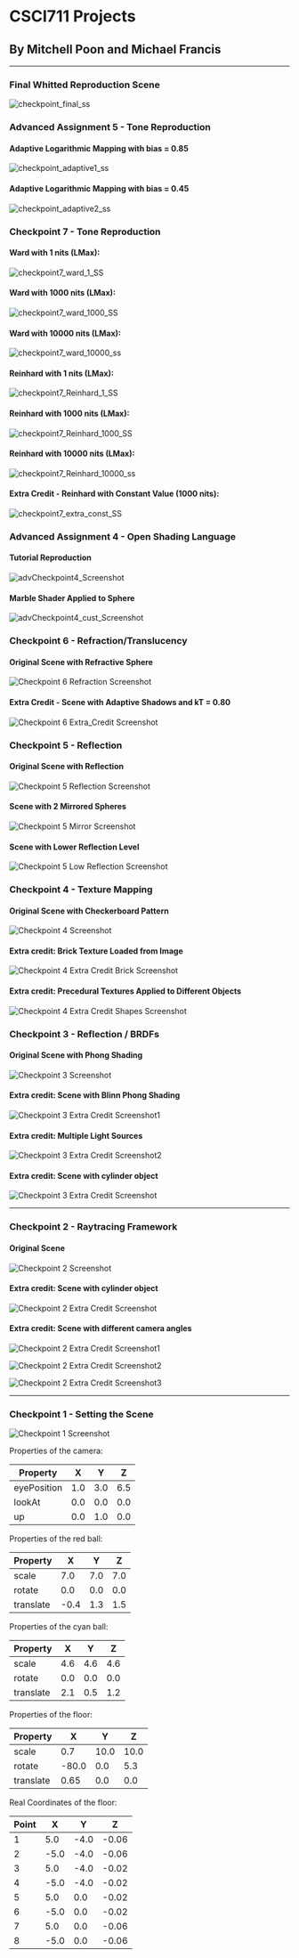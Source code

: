 # CSCI711 Projects
## By Mitchell Poon and Michael Francis
---
### Final Whitted Reproduction Scene
[checkpoint_final]: images/whitted.png
![checkpoint_final_ss][checkpoint_final]

### Advanced Assignment 5 - Tone Reproduction

#### Adaptive Logarithmic Mapping with bias = 0.85
[checkpoint_adaptive1]: images/checkpoint_adaptive1.png
![checkpoint_adaptive1_ss][checkpoint_adaptive1]

#### Adaptive Logarithmic Mapping with bias = 0.45
[checkpoint_adaptive2]: images/checkpoint_adaptive2.png
![checkpoint_adaptive2_ss][checkpoint_adaptive2]

### Checkpoint 7 - Tone Reproduction 

#### Ward with 1 nits (LMax):
[checkpoint7_ward_1]: images/checkpoint7_ward_one.png
![checkpoint7_ward_1_SS][checkpoint7_ward_1]

#### Ward with 1000 nits (LMax):
[checkpoint7_ward_1000]: images/checkpoint7_ward_thousand.png
![checkpoint7_ward_1000_SS][checkpoint7_ward_1000]

#### Ward with 10000 nits (LMax):
[checkpoint7_ward_10000]: images/checkpoint7_ward_tenThousand.png
![checkpoint7_ward_10000_ss][checkpoint7_ward_10000]

#### Reinhard with 1 nits (LMax):
[checkpoint7_Reinhard_1]: images/checkpoint7_reinhard_one.png
![checkpoint7_Reinhard_1_SS][checkpoint7_Reinhard_1]

#### Reinhard with 1000 nits (LMax):
[checkpoint7_Reinhard_1000]: images/checkpoint7_reinhard_thousand.png
![checkpoint7_Reinhard_1000_SS][checkpoint7_Reinhard_1000]

#### Reinhard with 10000 nits (LMax):
[checkpoint7_Reinhard_10000]: images/checkpoint7_reinhard_tenThousand.png
![checkpoint7_Reinhard_10000_ss][checkpoint7_Reinhard_10000]

#### Extra Credit - Reinhard with Constant Value (1000 nits):
[checkpoint7_extra_const]: images/checkpoint7_extra_const.png
![checkpoint7_extra_const_SS][checkpoint7_extra_const]



### Advanced Assignment 4 - Open Shading Language

#### Tutorial Reproduction
[advCheckpoint4_tut]: images/advChkpntTut.png
![advCheckpoint4_Screenshot][advCheckpoint4_tut]

#### Marble Shader Applied to Sphere
[advCheckpoint4_cust]: images/advChkpntCust.png
![advCheckpoint4_cust_Screenshot][advCheckpoint4_cust]

### Checkpoint 6 - Refraction/Translucency 

#### Original Scene with Refractive Sphere
[checkpoint6_Refraction]: images/checkpoint6_refractive_scene.png
![Checkpoint 6 Refraction Screenshot][checkpoint6_Refraction]

#### Extra Credit - Scene with Adaptive Shadows and kT = 0.80
[checkpoint6_Extra_Credt]: images/checkpoint6_extra_credit.png
![Checkpoint 6 Extra_Credit Screenshot][checkpoint6_Extra_Credt]

### Checkpoint 5 - Reflection 

#### Original Scene with Reflection
[checkpoint5_Reflection]: images/checkpoint5_reflection.png
![Checkpoint 5 Reflection Screenshot][checkpoint5_Reflection]

#### Scene with 2 Mirrored Spheres
[checkpoint5_Mirror_Sphere]: images/checkpoint5_mirror.png
![Checkpoint 5 Mirror Screenshot][checkpoint5_Mirror_Sphere]

#### Scene with Lower Reflection Level
[checkpoint5_Low_Reflection]: images/checkpoint5_reflect_diff.png
![Checkpoint 5 Low Reflection Screenshot][checkpoint5_Low_Reflection]

### Checkpoint 4 - Texture Mapping

#### Original Scene with Checkerboard Pattern 
[checkpoint4_Checkerboard]: images/checkpoint4_checkerboard.png
![Checkpoint 4 Screenshot][checkpoint4_Checkerboard]

#### Extra credit: Brick Texture Loaded from Image
[checkpoint4_Brick_Texture]: images/checkpoint4_brick_texture.png
![Checkpoint 4 Extra Credit Brick Screenshot][checkpoint4_Brick_Texture]

#### Extra credit: Precedural Textures Applied to Different Objects
[checkpoint4_Shape_Texture]: images/checkpoint4_shape_texture.png
![Checkpoint 4 Extra Credit Shapes Screenshot][checkpoint4_Shape_Texture]

### Checkpoint 3 - Reflection / BRDFs

#### Original Scene with Phong Shading
[checkpoint3_Phong]: images/checkpoint3_Phong.PNG
![Checkpoint 3 Screenshot][checkpoint3_Phong]

#### Extra credit: Scene with Blinn Phong Shading
[checkpoint3_extraBlinnPhong]: images/checkpoint3_extraBlinnPhong.PNG
![Checkpoint 3 Extra Credit Screenshot1][checkpoint3_extraBlinnPhong]

#### Extra credit: Multiple Light Sources
[checkpoint3_extraMultipleLight]: images/checkpoint3_extraMultipleLight.PNG
![Checkpoint 3 Extra Credit Screenshot2][checkpoint3_extraMultipleLight]

#### Extra credit: Scene with cylinder object
[checkpoint3_cylinder]: images/checkpoint3_cylinder.PNG
![Checkpoint 3 Extra Credit Screenshot][checkpoint3_cylinder]

---


### Checkpoint 2 - Raytracing Framework

#### Original Scene
[checkpoint2]: images/checkpoint2.png
![Checkpoint 2 Screenshot][checkpoint2]

#### Extra credit: Scene with cylinder object
[checkpoint2_extra]: images/checkpoint2_extra.png
![Checkpoint 2 Extra Credit Screenshot][checkpoint2_extra]

#### Extra credit: Scene with different camera angles
[checkpoint2_extra_angle1]: images/checkpoint2_extra_cam_angle1.png
![Checkpoint 2 Extra Credit Screenshot1][checkpoint2_extra_angle1]

[checkpoint2_extra_angle2]: images/checkpoint2_extra_cam_angle2.png
![Checkpoint 2 Extra Credit Screenshot2][checkpoint2_extra_angle2]

[checkpoint2_extra_angle3]: images/checkpoint2_extra_cam_angle3.png
![Checkpoint 2 Extra Credit Screenshot3][checkpoint2_extra_angle3]

---

### Checkpoint 1 - Setting the Scene

[checkpoint1]: images/checkpoint1.png
![Checkpoint 1 Screenshot][checkpoint1]

Properties of the camera:

| Property    |  X  |  Y  |  Z  |
| ----------- | --- | --- | --- |
| eyePosition | 1.0 | 3.0 | 6.5 |
| lookAt      | 0.0 | 0.0 | 0.0 |
| up          | 0.0 | 1.0 | 0.0 |

Properties of the red ball:

| Property  |  X   |  Y  |  Z  |
| --------- | ---- | --- | --- |
| scale     | 7.0  | 7.0 | 7.0 |
| rotate    | 0.0  | 0.0 | 0.0 |
| translate | -0.4 | 1.3 | 1.5 |

Properties of the cyan ball:

| Property  |  X  |  Y  |  Z  |
| --------- | --- | --- | --- |
| scale     | 4.6 | 4.6 | 4.6 |
| rotate    | 0.0 | 0.0 | 0.0 |
| translate | 2.1 | 0.5 | 1.2 |

Properties of the floor:

| Property  |   X   |  Y   |  Z   |
| --------- | ----- | ---- | ---- |
| scale     |  0.7  | 10.0 | 10.0 |
| rotate    | -80.0 | 0.0  | 5.3  |
| translate | 0.65  | 0.0  | 0.0  |

Real Coordinates of the floor:

| Point  |   X   |  Y   |  Z    |
| ------ | ----- | ---- | ----- |
| 1      |  5.0  | -4.0 | -0.06 |
| 2      | -5.0  | -4.0 | -0.06 |
| 3      |  5.0  | -4.0 | -0.02 |
| 4      | -5.0  | -4.0 | -0.02 |
| 5      |  5.0  |  0.0 | -0.02 |
| 6      | -5.0  |  0.0 | -0.02 |
| 7      |  5.0  |  0.0 | -0.06 |
| 8      | -5.0  |  0.0 | -0.06 |


